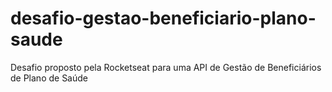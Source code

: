 # desafio-gestao-beneficiario-plano-saude
Desafio proposto pela Rocketseat para uma API de Gestão de Beneficiários de Plano de Saúde
